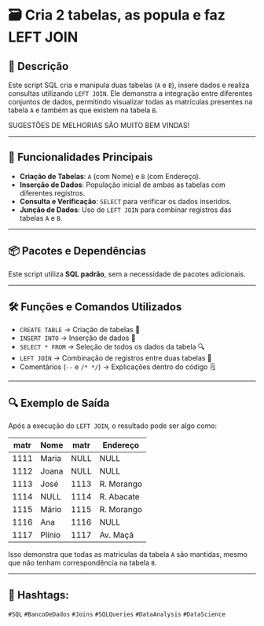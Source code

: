 # 🗃️ Cria 2 tabelas, as popula e faz LEFT JOIN

## 📌 Descrição
Este script SQL cria e manipula duas tabelas (`A` e `B`), insere dados e realiza consultas utilizando `LEFT JOIN`. Ele demonstra a integração entre diferentes conjuntos de dados, permitindo visualizar todas as matrículas presentes na tabela `A` e também as que existem na tabela `B`.

SUGESTÕES DE MELHORIAS SÃO MUITO BEM VINDAS!

---

## 🚀 Funcionalidades Principais
- **Criação de Tabelas**: `A` (com Nome) e `B` (com Endereço).
- **Inserção de Dados**: População inicial de ambas as tabelas com diferentes registros.
- **Consulta e Verificação**: `SELECT` para verificar os dados inseridos.
- **Junção de Dados**: Uso de `LEFT JOIN` para combinar registros das tabelas `A` e `B`.

---

## 📦 Pacotes e Dependências
Este script utiliza **SQL padrão**, sem a necessidade de pacotes adicionais.

---

## 🛠️ Funções e Comandos Utilizados
- `CREATE TABLE` → Criação de tabelas 📌  
- `INSERT INTO` → Inserção de dados 📝  
- `SELECT * FROM` → Seleção de todos os dados da tabela 🔍  
- `LEFT JOIN` → Combinação de registros entre duas tabelas 🔗  
- Comentários (`--` e `/* */`) → Explicações dentro do código 🗒️  

---

## 🔍 Exemplo de Saída
Após a execução do `LEFT JOIN`, o resultado pode ser algo como:

| matr  | Nome   | matr  | Endereço    |
|-------|--------|-------|------------|
| 1111  | Maria  | NULL  | NULL       |
| 1112  | Joana  | NULL  | NULL       |
| 1113  | José   | 1113  | R. Morango |
| 1114  | NULL   | 1114  | R. Abacate |
| 1115  | Mário  | 1115  | R. Morango |
| 1116  | Ana    | 1116  | NULL       |
| 1117  | Plínio | 1117  | Av. Maçã   |

Isso demonstra que todas as matrículas da tabela `A` são mantidas, mesmo que não tenham correspondência na tabela `B`.

---

## 📢 Hashtags:
`#SQL` `#BancoDeDados` `#Joins` `#SQLQueries` `#DataAnalysis` `#DataScience`

